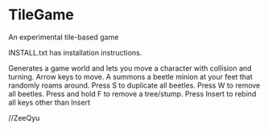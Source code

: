 TileGame
========
An experimental tile-based game

INSTALL.txt has installation instructions.

Generates a game world and lets you move a character with collision and turning.
Arrow keys to move. A summons a beetle minion at your feet that randomly roams around.
Press S to duplicate all beetles. Press W to remove all beetles.
Press and hold F to remove a tree/stump.
Press Insert to rebind all keys other than Insert

//ZeeQyu